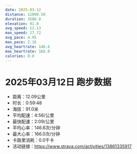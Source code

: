 ```yaml
---
date: 2025-03-12
distance: 12090.50
duration: 3588.0
elevation: 91.0
avg_speed: 12.13
max_speed: 27.72
avg_pace: 4.95
max_pace: 2.16
avg_heartrate: 146.6
max_heartrate: 166.0
calories: 0.0
---
```


# 2025年03月12日 跑步数据

- 距离：12.09公里
- 时长：0:59:48
- 海拔：91.0米
- 平均配速：4:56/公里
- 最快配速：2:09/公里
- 平均心率：146.6次/分钟
- 最大心率：166.0次/分钟
- 卡路里消耗：0.0千卡
- 活动链接：https://www.strava.com/activities/13861335917

